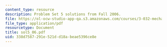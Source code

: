 ```yaml
---
content_type: resource
description: Problem Set 5 solutions from Fall 2006.
file: https://ol-ocw-studio-app-qa.s3.amazonaws.com/courses/3-032-mechanical-behavior-of-materials-fall-2007/338d7587291e521dd18abeae5396ce8e_sol5_06.pdf
file_type: application/pdf
resourcetype: Document
title: sol5_06.pdf
uid: 338d7587-291e-521d-d18a-beae5396ce8e
---
```

